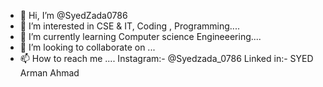 - 👋 Hi, I’m @SyedZada0786
- 👀 I’m interested in CSE & IT, Coding , Programming....
- 🌱 I’m currently learning Computer science Engineeering....
- 💞️ I’m looking to collaborate on ...
- 📫 How to reach me ....
Instagram:- @Syedzada_0786
Linked in:- SYED Arman Ahmad


<!---
SyedZada0786/SyedZada0786 is a ✨ special ✨ repository because its `README.md` (this file) appears on your GitHub profile.
You can click the Preview link to take a look at your changes.
--->
